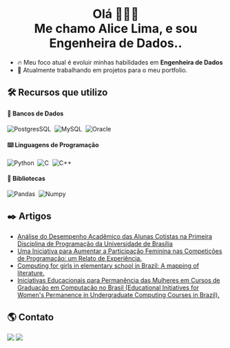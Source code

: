 <h1 align="center">Olá 👩🏻‍💻 <br> Me chamo Alice Lima, e sou Engenheira de Dados..</h1>

- 🔥 Meu foco atual é evoluir minhas habilidades em **Engenheira de Dados**
- 🌱 Atualmente trabalhando em projetos para o meu portfolio.

## 🛠 Recursos que utilizo

####  🎲 Bancos de Dados
![PostgresSQL](https://img.shields.io/badge/PostgreSQL-9cf?style=for-the-badge&logo=postgresql&logoColor=black)&nbsp;
![MySQL](https://img.shields.io/badge/MySQL-9cf?style=for-the-badge&logo=mysql&logoColor=black)&nbsp;
![Oracle](https://img.shields.io/badge/Oracle-9cf?style=for-the-badge&logo=Oracle&logoColor=black)&nbsp;

#### ⌨️ Linguagens de Programação

![Python](https://img.shields.io/badge/Python-9cf?style=for-the-badge&logo=python&logoColor=black)&nbsp;
![C](https://img.shields.io/badge/C-9CF?style=for-the-badge&logo=c&logoColor=black)&nbsp;
![C++](https://img.shields.io/badge/C%2B%2B-9cf?style=for-the-badge&logo=c%2B%2B&logoColor=black)&nbsp;


#### 📖 Bibliotecas

![Pandas](https://img.shields.io/badge/Pandas-9CF?style=for-the-badge&logo=Pandas&logoColor=black)&nbsp;
![Numpy](https://img.shields.io/badge/Numpy-9CF?style=for-the-badge&logo=numpy&logoColor=black)&nbsp;


## ✒️ Artigos
- [Análise do Desempenho Acadêmico das Alunas Cotistas na Primeira Disciplina de Programação da Universidade de Brasília](https://sol.sbc.org.br/index.php/wit/article/view/20854)
- [Uma Iniciativa para Aumentar a Participação Feminina nas Competições de Programação: um Relato de Experiência.](https://sol.sbc.org.br/index.php/wit/article/view/15858)
- [Computing for girls in elementary school in Brazil: A mapping of literature.](http://ceur-ws.org/Vol-3000/paper121.pdf)
- [Iniciativas Educacionais para Permanência das Mulheres em Cursos de Graduação em Computação no Brasil (Educational Initiatives for Women's Permanence in Undergraduate Computing Courses in Brazil).](https://www.semanticscholar.org/paper/Iniciativas-Educacionais-para-Perman%C3%AAncia-das-em-de-Holanda-Lima/5d0cfdbe6c3a732703701f57bf2d9f56c548c6e9)


## 🌎 Contato

<div> 
  <a href="https://www.linkedin.com/in/alice-s-lima/" target="_blank"><img src="https://img.shields.io/badge/LinkedIn-9cf?style=for-the-badge&logo=linkedin&logoColor=black" target="_blank"></a>
  <a href = "mailto:alice7252011@gmail.com"><img src="https://img.shields.io/badge/Gmail-9cf?style=for-the-badge&logo=gmail&logoColor=black" target="_blank"></a>
</div>
